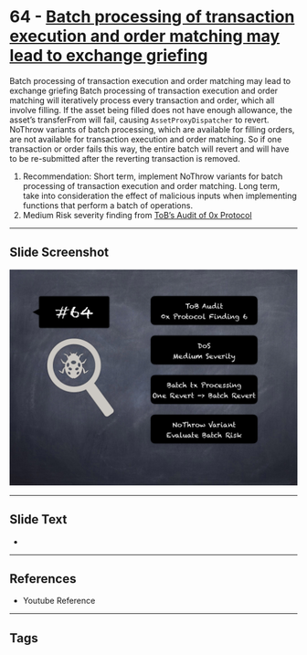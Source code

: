 
# 64 - [Batch processing of transaction execution and order matching may lead to exchange griefing](./Batch%20processing%20of%20transaction%20execution%20and%20order%20matching%20may%20lead%20to%20exchange%20griefing.md)

Batch processing of transaction execution and order matching may lead to exchange griefing Batch processing of transaction execution and order matching will iteratively process every transaction and order, which all involve filling. If the asset being filled does not have enough allowance, the asset’s transferFrom will fail, causing `AssetProxyDispatcher` to revert. NoThrow variants of batch processing, which are available for filling orders, are not available for transaction execution and order matching. So if one transaction or order fails this way, the entire batch will revert and will have to be re-submitted after the reverting transaction is removed.


1. Recommendation: Short term, implement NoThrow variants for batch processing of transaction execution and order matching. Long term, take into consideration the effect of malicious inputs when implementing functions that perform a batch of operations.
2. Medium Risk severity finding from [ToB’s Audit of 0x Protocol](https://github.com/trailofbits/publications/blob/master/reviews/0x-protocol.pdf)


___
## Slide Screenshot
![064.png](../../images/7.%20Audit%20Findings%20101/064.png)
___
## Slide Text
- 
___
## References
- Youtube Reference
___
## Tags
